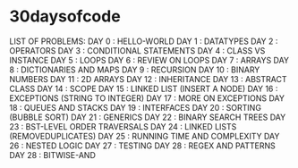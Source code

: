 # 30daysofcode

LIST OF PROBLEMS:
DAY 0 : HELLO-WORLD
DAY 1 : DATATYPES
DAY 2 : OPERATORS
DAY 3 : CONDITIONAL STATEMENTS
DAY 4 : CLASS VS INSTANCE 
DAY 5 : LOOPS
DAY 6 : REVIEW ON LOOPS
DAY 7 : ARRAYS
DAY 8 : DICTIONARIES AND MAPS
DAY 9 : RECURSION
DAY 10 : BINARY NUMBERS 
DAY 11 : 2D ARRAYS
DAY 12 : INHERITANCE
DAY 13 : ABSTRACT CLASS
DAY 14 : SCOPE
DAY 15 : LINKED LIST (INSERT A NODE)
DAY 16 : EXCEPTIONS (STRING TO INTEGER)
DAY 17 : MORE ON EXCEPTIONS
DAY 18 : QUEUES AND STACKS
DAY 19 : INTERFACES
DAY 20 : SORTING (BUBBLE SORT)
DAY 21 : GENERICS 
DAY 22 : BINARY SEARCH TREES
DAY 23 : BST-LEVEL ORDER TRAVERSALS
DAY 24 : LINKED LISTS (REMOVEDUPLICATES)
DAY 25 : RUNNING TIME AND COMPLEXITY
DAY 26 : NESTED LOGIC
DAY 27 : TESTING
DAY 28 : REGEX AND PATTERNS
DAY 28 : BITWISE-AND
